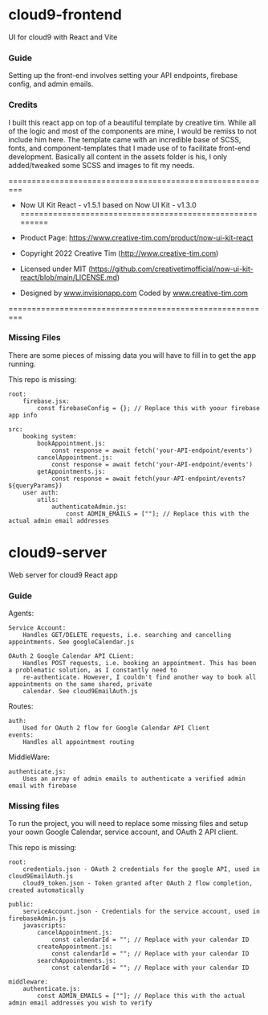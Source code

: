 # cloud9-frontend
UI for cloud9 with React and Vite

### Guide
Setting up the front-end involves setting your API endpoints, firebase config, and admin emails.

### Credits
I built this react app on top of a beautiful template by creative tim. While all of the logic and most of the components are mine, I would be remiss to not include him here. The template came with an incredible base of SCSS, fonts, and component-templates that I made use of to facilitate front-end development. Basically all content in the assets folder is his, I only added/tweaked some SCSS and images to fit my needs.

 =========================================================
 * Now UI Kit React - v1.5.1 based on Now UI Kit - v1.3.0
 =========================================================

 * Product Page: https://www.creative-tim.com/product/now-ui-kit-react
 * Copyright 2022 Creative Tim (http://www.creative-tim.com)
 * Licensed under MIT (https://github.com/creativetimofficial/now-ui-kit-react/blob/main/LICENSE.md)

 * Designed by www.invisionapp.com Coded by www.creative-tim.com

 =========================================================

### Missing Files
There are some pieces of missing data you will have to fill in to get the app running.

This repo is missing:

    root:
        firebase.jsx:
            const firebaseConfig = {}; // Replace this with yoour firebase app info

    src:
        booking system:
            bookAppointment.js:
                const response = await fetch('your-API-endpoint/events')
            cancelAppointment.js:
                const response = await fetch('your-API-endpoint/events')
            getAppointments.js:
                const response = await fetch(your-API-endpoint/events?${queryParams})
        user auth:
            utils:
                authenticateAdmin.js:
                    const ADMIN_EMAILS = [""]; // Replace this with the actual admin email addresses

# cloud9-server
Web server for cloud9 React app

### Guide
Agents:

    Service Account:
        Handles GET/DELETE requests, i.e. searching and cancelling appointments. See googleCalendar.js

    OAuth 2 Google Calendar API CLient:
        Handles POST requests, i.e. booking an appointment. This has been a problematic solution, as I constantly need to
        re-authenticate. However, I couldn't find another way to book all appointments on the same shared, private
        calendar. See cloud9EmailAuth.js

Routes:

    auth:
        Used for OAuth 2 flow for Google Calendar API Client
    events:
        Handles all appointment routing

MiddleWare:

    authenticate.js:
        Uses an array of admin emails to authenticate a verified admin email with firebase


### Missing files
To run the project, you will need to replace some missing files and setup your oown Google Calendar, service account, and OAuth 2 API client.

This repo is missing:

    root:
        credentials.json - OAuth 2 credentials for the google API, used in cloud9EmailAuth.js
        cloud9_token.json - Token granted after OAuth 2 flow completion, created automatically

    public:
        serviceAccount.json - Credentials for the service account, used in firebaseAdmin.js
        javascripts:
            cancelAppointment.js:
                const calendarId = ""; // Replace with your calendar ID
            createAppointment.js:
                const calendarId = ""; // Replace with your calendar ID
            searchAppointments.js:
                const calendarId = ""; // Replace with your calendar ID

    middleware:
        authenticate.js:
            const ADMIN_EMAILS = [""]; // Replace this with the actual admin email addresses you wish to verify
    